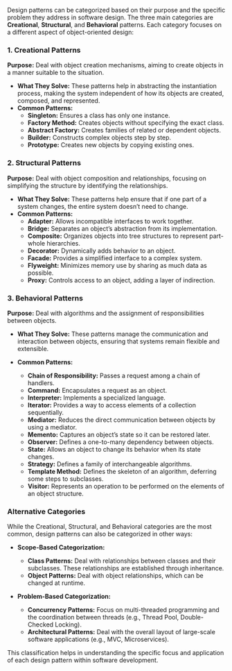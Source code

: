 Design patterns can be categorized based on their purpose and the specific problem they address in software design. The three main categories are **Creational**, **Structural**, and **Behavioral** patterns. Each category focuses on a different aspect of object-oriented design:

### 1. Creational Patterns

**Purpose:** Deal with object creation mechanisms, aiming to create objects in a manner suitable to the situation.

- **What They Solve:** These patterns help in abstracting the instantiation process, making the system independent of how its objects are created, composed, and represented.
- **Common Patterns:**
  - **Singleton:** Ensures a class has only one instance.
  - **Factory Method:** Creates objects without specifying the exact class.
  - **Abstract Factory:** Creates families of related or dependent objects.
  - **Builder:** Constructs complex objects step by step.
  - **Prototype:** Creates new objects by copying existing ones.

### 2. Structural Patterns

**Purpose:** Deal with object composition and relationships, focusing on simplifying the structure by identifying the relationships.

- **What They Solve:** These patterns help ensure that if one part of a system changes, the entire system doesn’t need to change.
- **Common Patterns:**
  - **Adapter:** Allows incompatible interfaces to work together.
  - **Bridge:** Separates an object’s abstraction from its implementation.
  - **Composite:** Organizes objects into tree structures to represent part-whole hierarchies.
  - **Decorator:** Dynamically adds behavior to an object.
  - **Facade:** Provides a simplified interface to a complex system.
  - **Flyweight:** Minimizes memory use by sharing as much data as possible.
  - **Proxy:** Controls access to an object, adding a layer of indirection.

### 3. Behavioral Patterns

**Purpose:** Deal with algorithms and the assignment of responsibilities between objects.

- **What They Solve:** These patterns manage the communication and interaction between objects, ensuring that systems remain flexible and extensible.

- **Common Patterns:**
  - **Chain of Responsibility:** Passes a request among a chain of handlers.
  - **Command:** Encapsulates a request as an object.
  - **Interpreter:** Implements a specialized language.
  - **Iterator:** Provides a way to access elements of a collection sequentially.
  - **Mediator:** Reduces the direct communication between objects by using a mediator.
  - **Memento:** Captures an object’s state so it can be restored later.
  - **Observer:** Defines a one-to-many dependency between objects.
  - **State:** Allows an object to change its behavior when its state changes.
  - **Strategy:** Defines a family of interchangeable algorithms.
  - **Template Method:** Defines the skeleton of an algorithm, deferring some steps to subclasses.
  - **Visitor:** Represents an operation to be performed on the elements of an object structure.

### Alternative Categories

While the Creational, Structural, and Behavioral categories are the most common, design patterns can also be categorized in other ways:

- **Scope-Based Categorization:**

  - **Class Patterns:** Deal with relationships between classes and their subclasses. These relationships are established through inheritance.
  - **Object Patterns:** Deal with object relationships, which can be changed at runtime.

- **Problem-Based Categorization:**
  - **Concurrency Patterns:** Focus on multi-threaded programming and the coordination between threads (e.g., Thread Pool, Double-Checked Locking).
  - **Architectural Patterns:** Deal with the overall layout of large-scale software applications (e.g., MVC, Microservices).

This classification helps in understanding the specific focus and application of each design pattern within software development.
